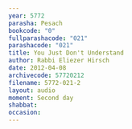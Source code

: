 ```yaml
---
year: 5772
parasha: Pesach
bookcode: "0"
fullparashacode: "021"
parashacode: "021"
title: You Just Don't Understand 
author: Rabbi Eliezer Hirsch
date: 2012-04-08
archivecode: 57720212
filename: 5772-021-2
layout: audio
moment: Second day
shabbat: 
occasion: 
---
```

